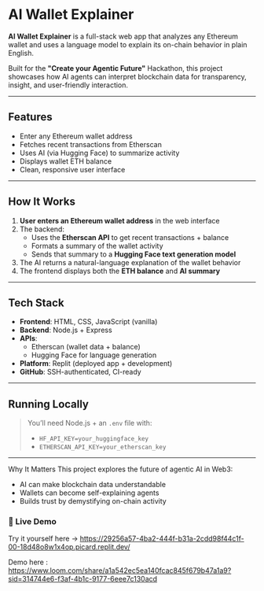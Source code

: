 #  AI Wallet Explainer

**AI Wallet Explainer** is a full-stack web app that analyzes any Ethereum wallet and uses a language model to explain its on-chain behavior in plain English.

Built for the **"Create your Agentic Future"** Hackathon, this project showcases how AI agents can interpret blockchain data for transparency, insight, and user-friendly interaction.

---

##  Features

-  Enter any Ethereum wallet address
-  Fetches recent transactions from Etherscan
-  Uses AI (via Hugging Face) to summarize activity
-  Displays wallet ETH balance
-  Clean, responsive user interface

---

##  How It Works

1. **User enters an Ethereum wallet address** in the web interface
2. The backend:
   - Uses the **Etherscan API** to get recent transactions + balance
   - Formats a summary of the wallet activity
   - Sends that summary to a **Hugging Face text generation model**
3. The AI returns a natural-language explanation of the wallet behavior
4. The frontend displays both the **ETH balance** and **AI summary**

---

##  Tech Stack

- **Frontend**: HTML, CSS, JavaScript (vanilla)
- **Backend**: Node.js + Express
- **APIs**:
  - Etherscan (wallet data + balance)
  - Hugging Face  for language generation
- **Platform**: Replit (deployed app + development)
- **GitHub**: SSH-authenticated, CI-ready
---

##  Running Locally

> You’ll need Node.js + an `.env` file with:
> - `HF_API_KEY=your_huggingface_key`
> - `ETHERSCAN_API_KEY=your_etherscan_key`

---
Why It Matters
This project explores the future of agentic AI in Web3:

- AI can make blockchain data understandable  
- Wallets can become self-explaining agents  
- Builds trust by demystifying on-chain activity  
### 🚀 Live Demo
Try it yourself here -> https://29256a57-4ba2-444f-b31a-2cdd98f44c1f-00-18d48o8w1x4op.picard.replit.dev/


Demo here : https://www.loom.com/share/a1a542ec5ea140fcac845f679b47a1a9?sid=314744e6-f3af-4b1c-9177-6eee7c130acd


